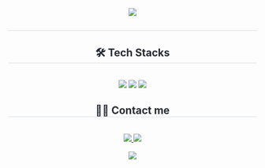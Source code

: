 <div align= "center">
    <img src="https://capsule-render.vercel.app/api?type=waving&color=0:6b79e1,100:38d1e5&height=180&text=Jeongdeok's%20github&animation=twinkling&fontColor=ffffff&fontSize=50" />
    </div>
    <div align= "center"> 
    <h2 style="border-bottom: 1px solid #d8dee4; color: #282d33;">  </h2>  
    <div style="font-weight: 700; font-size: 15px; text-align: center; color: #282d33;">  </div> 
    </div>
    <div align= "center">
    <h2 style="border-bottom: 1px solid #d8dee4; color: #282d33;"> 🛠️ Tech Stacks </h2> <br> 
    <div style="margin: 0 auto; text-align: center;" align= "center"> <img src="https://img.shields.io/badge/Python-3776AB?style=flat-square&logo=Python&logoColor=white">
          <img src="https://img.shields.io/badge/PyTorch-EE4C2C?style=flat-square&logo=PyTorch&logoColor=white">
          <img src="https://img.shields.io/badge/Linux-FCC624?style=flat-square&logo=Linux&logoColor=white">
          </div>
    </div>
    <div align= "center">
    <h2 style="border-bottom: 1px solid #d8dee4; color: #282d33;"> 🧑‍💻 Contact me </h2> <br> 
    <div align= "center"> <a href=mailto:jeongdeogjo65@gmail.com> <img src="https://img.shields.io/badge/Gmail-EA4335?style=flat-square&logo=Gmail&logoColor=white&link=mailto:jeongdeogjo65@gmail.com"> </a>
         <a href=https://www.instagram.com/j_duckkk/?igsh=MTBycW02b2xiamF1NA%3D%3D&utm_source=qr#> <img src="https://img.shields.io/badge/Instagram-E4405F?style=flat-square&logo=Instagram&logoColor=white&link=https://www.instagram.com/j_duckkk/?igsh=MTBycW02b2xiamF1NA%3D%3D&utm_source=qr#"> </a>
          </div>  <br> 
    <div align= "center"> <a href="https://hits.seeyoufarm.com"> <img src="https://hits.seeyoufarm.com/api/count/incr/badge.svg?url=https%3A%2F%2Fgithub.com%2FJeongdeok%2F&count_bg=%23000000&title_bg=%23000000&icon=github.svg&icon_color=%23FFFFFF&title=GitHub&edge_flat=false"/></a>
       </div> 
    </div>
    
